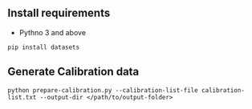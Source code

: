 ## Install requirements

+ Pythno 3 and above

```
pip install datasets
```

## Generate Calibration data

```
python prepare-calibration.py --calibration-list-file calibration-list.txt --output-dir </path/to/output-folder>
```
